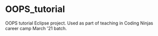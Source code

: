 # OOPS_tutorial
OOPS tutorial Eclipse project. Used as part of teaching in Coding Ninjas career camp March '21 batch.
